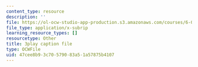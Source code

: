 ```yaml
---
content_type: resource
description: ''
file: https://ol-ocw-studio-app-production.s3.amazonaws.com/courses/6-0001-introduction-to-computer-science-and-programming-in-python-fall-2016/47cee8b93c70579083a51a57875b4107_WPSeyjX1-4s.vtt
file_type: application/x-subrip
learning_resource_types: []
resourcetype: Other
title: 3play caption file
type: OCWFile
uid: 47cee8b9-3c70-5790-83a5-1a57875b4107
---
```

